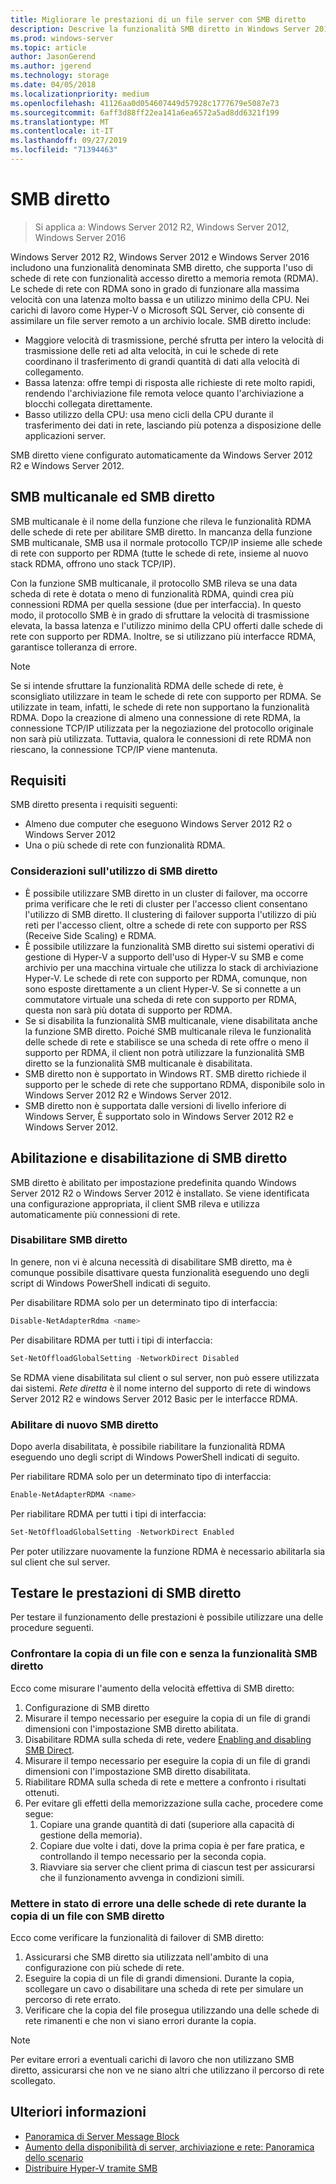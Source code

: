 ```yaml
---
title: Migliorare le prestazioni di un file server con SMB diretto
description: Descrive la funzionalità SMB diretto in Windows Server 2012 R2, Windows Server 2012 e Windows Server 2016.
ms.prod: windows-server
ms.topic: article
author: JasonGerend
ms.author: jgerend
ms.technology: storage
ms.date: 04/05/2018
ms.localizationpriority: medium
ms.openlocfilehash: 41126aa0d054607449d57928c1777679e5087e73
ms.sourcegitcommit: 6aff3d88ff22ea141a6ea6572a5ad8dd6321f199
ms.translationtype: MT
ms.contentlocale: it-IT
ms.lasthandoff: 09/27/2019
ms.locfileid: "71394463"
---
```

# <a name="smb-direct"></a>SMB diretto

>Si applica a: Windows Server 2012 R2, Windows Server 2012, Windows Server 2016

Windows Server 2012 R2, Windows Server 2012 e Windows Server 2016 includono una funzionalità denominata SMB diretto, che supporta l'uso di schede di rete con funzionalità accesso diretto a memoria remota (RDMA). Le schede di rete con RDMA sono in grado di funzionare alla massima velocità con una latenza molto bassa e un utilizzo minimo della CPU. Nei carichi di lavoro come Hyper-V o Microsoft SQL Server, ciò consente di assimilare un file server remoto a un archivio locale. SMB diretto include:

- Maggiore velocità di trasmissione, perché sfrutta per intero la velocità di trasmissione delle reti ad alta velocità, in cui le schede di rete coordinano il trasferimento di grandi quantità di dati alla velocità di collegamento.
- Bassa latenza: offre tempi di risposta alle richieste di rete molto rapidi, rendendo l'archiviazione file remota veloce quanto l'archiviazione a blocchi collegata direttamente.
- Basso utilizzo della CPU: usa meno cicli della CPU durante il trasferimento dei dati in rete, lasciando più potenza a disposizione delle applicazioni server.

SMB diretto viene configurato automaticamente da Windows Server 2012 R2 e Windows Server 2012.

## <a name="smb-multichannel-and-smb-direct"></a>SMB multicanale ed SMB diretto

SMB multicanale è il nome della funzione che rileva le funzionalità RDMA delle schede di rete per abilitare SMB diretto. In mancanza della funzione SMB multicanale, SMB usa il normale protocollo TCP/IP insieme alle schede di rete con supporto per RDMA (tutte le schede di rete, insieme al nuovo stack RDMA, offrono uno stack TCP/IP).

Con la funzione SMB multicanale, il protocollo SMB rileva se una data scheda di rete è dotata o meno di funzionalità RDMA, quindi crea più connessioni RDMA per quella sessione (due per interfaccia). In questo modo, il protocollo SMB è in grado di sfruttare la velocità di trasmissione elevata, la bassa latenza e l'utilizzo minimo della CPU offerti dalle schede di rete con supporto per RDMA. Inoltre, se si utilizzano più interfacce RDMA, garantisce tolleranza di errore.

>[!NOTE]
>Se si intende sfruttare la funzionalità RDMA delle schede di rete, è sconsigliato utilizzare in team le schede di rete con supporto per RDMA. Se utilizzate in team, infatti, le schede di rete non supportano la funzionalità RDMA.
>Dopo la creazione di almeno una connessione di rete RDMA, la connessione TCP/IP utilizzata per la negoziazione del protocollo originale non sarà più utilizzata. Tuttavia, qualora le connessioni di rete RDMA non riescano, la connessione TCP/IP viene mantenuta.

## <a name="requirements"></a>Requisiti

SMB diretto presenta i requisiti seguenti:

- Almeno due computer che eseguono Windows Server 2012 R2 o Windows Server 2012
- Una o più schede di rete con funzionalità RDMA.

### <a name="considerations-when-using-smb-direct"></a>Considerazioni sull'utilizzo di SMB diretto

- È possibile utilizzare SMB diretto in un cluster di failover, ma occorre prima verificare che le reti di cluster per l'accesso client consentano l'utilizzo di SMB diretto. Il clustering di failover supporta l'utilizzo di più reti per l'accesso client, oltre a schede di rete con supporto per RSS (Receive Side Scaling) e RDMA.
- È possibile utilizzare la funzionalità SMB diretto sui sistemi operativi di gestione di Hyper-V a supporto dell'uso di Hyper-V su SMB e come archivio per una macchina virtuale che utilizza lo stack di archiviazione Hyper-V. Le schede di rete con supporto per RDMA, comunque, non sono esposte direttamente a un client Hyper-V. Se si connette a un commutatore virtuale una scheda di rete con supporto per RDMA, questa non sarà più dotata di supporto per RDMA.
- Se si disabilita la funzionalità SMB multicanale, viene disabilitata anche la funzione SMB diretto. Poiché SMB multicanale rileva le funzionalità delle schede di rete e stabilisce se una scheda di rete offre o meno il supporto per RDMA, il client non potrà utilizzare la funzionalità SMB diretto se la funzionalità SMB multicanale è disabilitata.
- SMB diretto non è supportato in Windows RT. SMB diretto richiede il supporto per le schede di rete che supportano RDMA, disponibile solo in Windows Server 2012 R2 e Windows Server 2012.
- SMB diretto non è supportata dalle versioni di livello inferiore di Windows Server, È supportato solo in Windows Server 2012 R2 e Windows Server 2012.

## <a name="enabling-and-disabling-smb-direct"></a>Abilitazione e disabilitazione di SMB diretto

SMB diretto è abilitato per impostazione predefinita quando Windows Server 2012 R2 o Windows Server 2012 è installato. Se viene identificata una configurazione appropriata, il client SMB rileva e utilizza automaticamente più connessioni di rete.

### <a name="disable-smb-direct"></a>Disabilitare SMB diretto

In genere, non vi è alcuna necessità di disabilitare SMB diretto, ma è comunque possibile disattivare questa funzionalità eseguendo uno degli script di Windows PowerShell indicati di seguito.

Per disabilitare RDMA solo per un determinato tipo di interfaccia:

```PowerShell
Disable-NetAdapterRdma <name>
```

Per disabilitare RDMA per tutti i tipi di interfaccia:

```PowerShell
Set-NetOffloadGlobalSetting -NetworkDirect Disabled
```

Se RDMA viene disabilitata sul client o sul server, non può essere utilizzata dai sistemi. *Rete diretta* è il nome interno del supporto di rete di windows Server 2012 R2 e windows Server 2012 Basic per le interfacce RDMA.

### <a name="re-enable-smb-direct"></a>Abilitare di nuovo SMB diretto

Dopo averla disabilitata, è possibile riabilitare la funzionalità RDMA eseguendo uno degli script di Windows PowerShell indicati di seguito.

Per riabilitare RDMA solo per un determinato tipo di interfaccia:

```PowerShell
Enable-NetAdapterRDMA <name>
```

Per riabilitare RDMA per tutti i tipi di interfaccia:

```PowerShell
Set-NetOffloadGlobalSetting -NetworkDirect Enabled
```

Per poter utilizzare nuovamente la funzione RDMA è necessario abilitarla sia sul client che sul server.

## <a name="test-performance-of-smb-direct"></a>Testare le prestazioni di SMB diretto

Per testare il funzionamento delle prestazioni è possibile utilizzare una delle procedure seguenti.

### <a name="compare-a-file-copy-with-and-without-using-smb-direct"></a>Confrontare la copia di un file con e senza la funzionalità SMB diretto

Ecco come misurare l'aumento della velocità effettiva di SMB diretto:

1. Configurazione di SMB diretto
2. Misurare il tempo necessario per eseguire la copia di un file di grandi dimensioni con l'impostazione SMB diretto abilitata.
3. Disabilitare RDMA sulla scheda di rete, vedere [Enabling and disabling SMB Direct](#enabling-and-disabling-smb-direct).
4. Misurare il tempo necessario per eseguire la copia di un file di grandi dimensioni con l'impostazione SMB diretto disabilitata.
5. Riabilitare RDMA sulla scheda di rete e mettere a confronto i risultati ottenuti.
6. Per evitare gli effetti della memorizzazione sulla cache, procedere come segue:
    1. Copiare una grande quantità di dati (superiore alla capacità di gestione della memoria).
    2. Copiare due volte i dati, dove la prima copia è per fare pratica, e controllando il tempo necessario per la seconda copia.
    3. Riavviare sia server che client prima di ciascun test per assicurarsi che il funzionamento avvenga in condizioni simili.

### <a name="fail-one-of-multiple-network-adapters-during-a-file-copy-with-smb-direct"></a>Mettere in stato di errore una delle schede di rete durante la copia di un file con SMB diretto

Ecco come verificare la funzionalità di failover di SMB diretto:

1. Assicurarsi che SMB diretto sia utilizzata nell'ambito di una configurazione con più schede di rete.
2. Eseguire la copia di un file di grandi dimensioni. Durante la copia, scollegare un cavo o disabilitare una scheda di rete per simulare un percorso di rete errato.
3. Verificare che la copia del file prosegua utilizzando una delle schede di rete rimanenti e che non vi siano errori durante la copia.

>[!NOTE]
>Per evitare errori a eventuali carichi di lavoro che non utilizzano SMB diretto, assicurarsi che non ve ne siano altri che utilizzano il percorso di rete scollegato.

## <a name="more-information"></a>Ulteriori informazioni

- [Panoramica di Server Message Block](file-server-smb-overview.md)
- [Aumento della disponibilità di server, archiviazione e rete: Panoramica dello scenario](<https://docs.microsoft.com/previous-versions/windows/it-pro/windows-server-2012-r2-and-2012/hh831437(v%3dws.11)>)
- [Distribuire Hyper-V tramite SMB](<https://docs.microsoft.com/previous-versions/windows/it-pro/windows-server-2012-r2-and-2012/jj134187(v%3dws.11)>)
